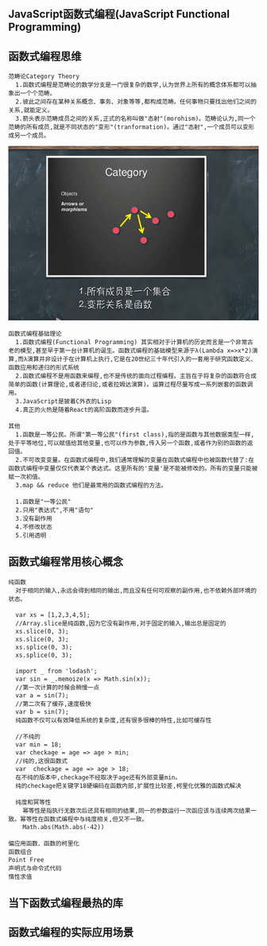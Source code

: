 ## JavaScript函数式编程(JavaScript Functional Programming)

## 函数式编程思维
    范畴论Category Theory
      1.函数式编程是范畴论的数学分支是一门很复杂的数学,认为世界上所有的概念体系都可以抽象出一个个范畴。
      2.彼此之间存在某种关系概念、事务、对象等等,都构成范畴。任何事物只要找出他们之间的关系,就能定义。
      3.箭头表示范畴成员之间的关系,正式的名称叫做"态射"(morohism)。范畴论认为,同一个范畴的所有成员,就是不同状态的"变形"(tranformation)。通过"态射",一个成员可以变形成另一个成员。
![](images/category.png)
    
    函数式编程基础理论
      1.函数式编程(Functional Programming) 其实相对于计算机的历史而言是一个非常古老的模型,甚至早于第一台计算机的诞生。函数式编程的基础模型来源于λ(Lambda x=>x*2)演算,而λ演算并非设计于在计算机上执行,它是在20世纪三十年代引入的一套用于研究函数定义、函数应用和递归的形式系统
      2.函数式编程不是用函数来编程,也不是传统的面向过程编程。主旨在于将复杂的函数符合成简单的函数(计算理论,或者递归论,或者拉姆达演算)。运算过程尽量写成一系列嵌套的函数调用。
      3.JavaScript是披着C外衣的Lisp
      4.真正的火热是随着React的高阶函数而逐步升温。

    其他
      1.函数是一等公民。所谓"第一等公民"(first class),指的是函数与其他数据类型一样,处于平等地位,可以赋值给其他变量,也可以作为参数,传入另一个函数,或者作为别的函数的返回值。
      2.不可改变变量。在函数式编程中,我们通常理解的变量在函数式编程中也被函数代替了:在函数式编程中变量仅仅代表某个表达式。这里所有的'变量'是不能被修改的。所有的变量只能被赋一次初值。
      3.map && reduce 他们是最常用的函数式编程的方法。
      
      1.函数是"一等公民"
      2.只用"表达式",不用"语句"
      3.没有副作用
      4.不修改状态
      5.引用透明
## 函数式编程常用核心概念
    纯函数
      对于相同的输入,永远会得到相同的输出,而且没有任何可观察的副作用,也不依赖外部环境的状态。

      var xs = [1,2,3,4,5];
      //Array.slice是纯函数,因为它没有副作用,对于固定的输入,输出总是固定的
      xs.slice(0, 3);
      xs.slice(0, 3);
      xs.splice(0, 3);
      xs.splice(0, 3);
      
      import _ from 'lodash';
      var sin = _.memoize(x => Math.sin(x));
      //第一次计算的时候会稍慢一点
      var a = sin(7);
      //第二次有了缓存,速度极快
      var b = sin(7);
      纯函数不仅可以有效降低系统的复杂度,还有很多很棒的特性,比如可缓存性

      //不纯的
      var min = 18;
      var checkage = age => age > min;
      //纯的,这很函数式
      var  checkage = age => age > 18;
      在不纯的版本中,checkage不经取决于age还有外部变量min。
      纯的checkage把关键字18硬编码在函数内部,扩展性比较差,柯里化优雅的函数式解决

      纯度和冥等性
        幂等性是指执行无数次后还具有相同的结果,同一的参数运行一次函应该与连续两次结果一致。幂等性在函数式编程中与纯度相关,但又不一致。
        Math.abs(Math.abs(-42))
        
    偏应用函数、函数的柯里化
    函数组合
    Point Free
    声明式与命令式代码
    惰性求值
## 当下函数式编程最热的库

## 函数式编程的实际应用场景